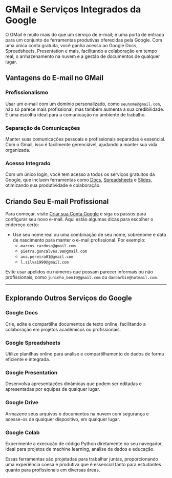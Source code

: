 # GMail e Serviços Integrados da Google

O GMail é muito mais do que um serviço de e-mail; é uma porta de entrada para um conjunto de ferramentas produtivas oferecidas pela Google. Com uma única conta gratuita, você ganha acesso ao Google Docs, Spreadsheets, Presentation e mais, facilitando a colaboração em tempo real, o armazenamento na nuvem e a gestão de documentos de qualquer lugar.

## Vantagens do E-mail no GMail

### Profissionalismo
Usar um e-mail com um domínio personalizado, como `seunome@gmail.com`, não só parece mais profissional, mas também aumenta a sua credibilidade. É uma escolha ideal para a comunicação no ambiente de trabalho.

### Separação de Comunicações
Manter suas comunicações pessoais e profissionais separadas é essencial. Com o Gmail, isso é facilmente gerenciável, ajudando a manter sua vida organizada.

### Acesso Integrado
Com um único login, você tem acesso a todos os serviços gratuitos da Google, que incluem ferramentas como [Docs](https://docs.google.com/), [Spreadsheets](https://docs.google.com/spreadsheets/) e [Slides](https://docs.google.com/presentation/), otimizando sua produtividade e colaboração.

## Criando Seu E-mail Profissional

Para começar, visite [Criar sua Conta Google](https://accounts.google.com/SignUp) e siga os passos para configurar seu novo e-mail. Aqui estão algumas dicas para escolher o endereço certo:

- Use seu nome real ou uma combinação de seu nome, sobrenome e data de nascimento para manter o e-mail profissional. Por exemplo:
  - `marcos_cardoso@gmail.com`
  - `pietra.goncalves.98@gmail.com`
  - `ana.pereira01@gmail.com`
  - `l.silva1990@gmail.com`

Evite usar apelidos ou números que possam parecer informais ou não profissionais, como `juninho_ben10@gmail.com` ou `danbarbie@hotmail.com`.

- - -

## Explorando Outros Serviços do Google

### Google Docs
Crie, edite e compartilhe documentos de texto online, facilitando a colaboração em projetos acadêmicos ou profissionais.

### Google Spreadsheets
Utilize planilhas online para análise e compartilhamento de dados de forma eficiente e integrada.

### Google Presentation
Desenvolva apresentações dinâmicas que podem ser editadas e apresentadas por equipes de qualquer lugar.

### Google Drive
Armazene seus arquivos e documentos na nuvem com segurança e acesse-os de qualquer dispositivo, em qualquer lugar.

### Google Colab
Experimente a execução de código Python diretamente no seu navegador, ideal para projetos de machine learning, análise de dados e educação.

Essas ferramentas são projetadas para trabalhar juntas, proporcionando uma experiência coesa e produtiva que é essencial tanto para estudantes quanto para profissionais em diversas áreas.


